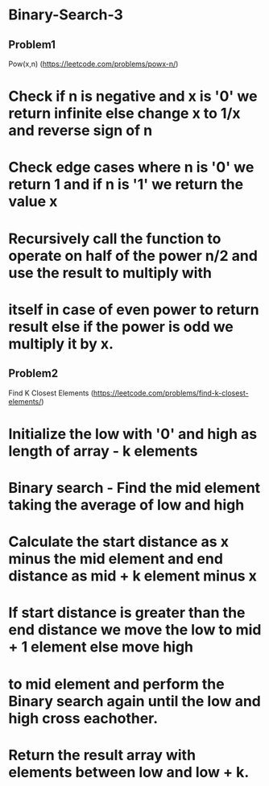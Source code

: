 # Binary-Search-3

## Problem1 
Pow(x,n) (https://leetcode.com/problems/powx-n/)

# Check if n is negative and x is '0' we return infinite else change x to 1/x and reverse sign of n
# Check edge cases where n is '0' we return 1 and if n is '1' we return the value x
# Recursively call the function to operate on half of the power n/2 and use the result to multiply with 
# itself in case of even power to return result else if the power is odd we multiply it by x.


## Problem2 
Find K Closest Elements (https://leetcode.com/problems/find-k-closest-elements/)

# Initialize the low with '0' and high as length of array - k elements
# Binary search - Find the mid element taking the average of low and high
# Calculate the start distance as x minus the mid element and end distance as mid + k element minus x
# If start distance is greater than the end distance we move the low to mid + 1 element else move high
# to mid element and perform the Binary search again until the low and high cross eachother.
# Return the result array with elements between low and low + k.




